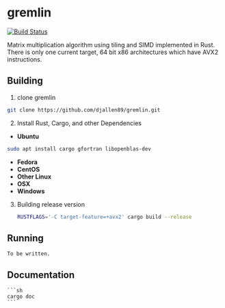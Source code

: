 # gremlin
[![Build Status](https://travis-ci.org/djallen89/gremlin.svg?branch=master)](https://travis-ci.org/djallen89/gremlin)

Matrix multiplication algorithm using tiling and SIMD implemented in
Rust. There is only one current target, 64 bit x86 architectures which
have AVX2 instructions.

## Building
1. clone gremlin
```sh
git clone https://github.com/djallen89/gremlin.git
```
2. Install Rust, Cargo, and other Dependencies
  - **Ubuntu**
  ```sh
  sudo apt install cargo gfortran libopenblas-dev
  ```
  - **Fedora**
  - **CentOS**
  - **Other Linux**
  - **OSX**
  - **Windows**

3. Building release version
   ```sh
   RUSTFLAGS='-C target-feature=+avx2' cargo build --release
   ```

## Running
    To be written.
    
## Documentation
    ```sh
    cargo doc
    ```
